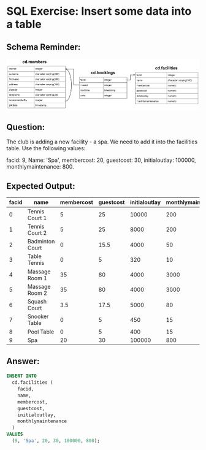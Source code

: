 # SQL Exercise: Insert some data into a table

## Schema Reminder:

![Schema Diagram](../__resources/image.png)

## Question:

The club is adding a new facility - a spa. We need to add it into the facilities table. Use the following values:

facid: 9, Name: 'Spa', membercost: 20, guestcost: 30, initialoutlay: 100000, monthlymaintenance: 800.

## Expected Output:

| facid | name            | membercost | guestcost | initialoutlay | monthlymaintenance |
| ----- | --------------- | ---------- | --------- | ------------- | ------------------ |
| 0     | Tennis Court 1  | 5          | 25        | 10000         | 200                |
| 1     | Tennis Court 2  | 5          | 25        | 8000          | 200                |
| 2     | Badminton Court | 0          | 15.5      | 4000          | 50                 |
| 3     | Table Tennis    | 0          | 5         | 320           | 10                 |
| 4     | Massage Room 1  | 35         | 80        | 4000          | 3000               |
| 5     | Massage Room 2  | 35         | 80        | 4000          | 3000               |
| 6     | Squash Court    | 3.5        | 17.5      | 5000          | 80                 |
| 7     | Snooker Table   | 0          | 5         | 450           | 15                 |
| 8     | Pool Table      | 0          | 5         | 400           | 15                 |
| 9     | Spa             | 20         | 30        | 100000        | 800                |

## Answer:

```sql
INSERT INTO
  cd.facilities (
    facid,
    name,
    membercost,
    guestcost,
    initialoutlay,
    monthlymaintenance
  )
VALUES
  (9, 'Spa', 20, 30, 100000, 800);
```

